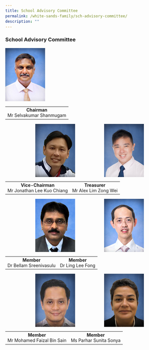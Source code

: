 ```yaml
---
title: School Advisory Committee
permalink: /white-sands-family/sch-advisory-committee/
description: ""
---
```

### **School Advisory Committee**

<img src="/images/sac1.jpg" style="width:25%">

|  |
|:---:|
| **Chairman** <br>Mr Selvakumar Shanmugam |

<img src="/images/sac3.jpg" style="width:25%;margin-right:65px;" align = "right">
<img src="/images/sac2.jpg" style="width:25%;margin-left:95px;" align = "left">

<br clear="left">

|  |  |
|:---:|:---:|
| **Vice-Chairman**<br>Mr Jonathan Lee Kuo Chiang | **Treasurer** <br>Mr Alex Lim Zong Wei |

<img src="/images/sac5.jpg" style="width:25%;margin-right:65px;" align = "right">
<img src="/images/sac4.jpg" style="width:25%;margin-left:95px;" align = "left">

<br clear="left">

|  |  |
|:---:|:---:|
| **Member**<br>Dr Bellam Sreenivasulu | **Member**<br> Dr Ling Lee Fong |

<img src="/images/sac7.jpg" style="width:25%;margin-right:65px;" align = "right">
<img src="/images/sac6.jpg" style="width:25%;margin-left:95px;" align = "left">

<br clear="left">

|  |  |
|:---:|:---:|
| **Member**<br>Mr Mohamed Faizal Bin Sain | **Member**<br>Ms Parhar Sunita Sonya |